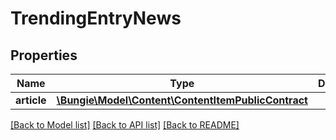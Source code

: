 # TrendingEntryNews

## Properties
Name | Type | Description | Notes
------------ | ------------- | ------------- | -------------
**article** | [**\Bungie\Model\Content\ContentItemPublicContract**](ContentItemPublicContract.md) |  | [optional] 

[[Back to Model list]](../README.md#documentation-for-models) [[Back to API list]](../README.md#documentation-for-api-endpoints) [[Back to README]](../README.md)


